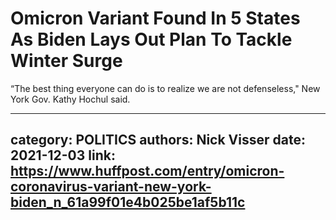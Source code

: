 # Omicron Variant Found In 5 States As Biden Lays Out Plan To Tackle Winter Surge

“The best thing everyone can do is to realize we are not defenseless," New York Gov. Kathy Hochul said.

---
category: POLITICS
authors: Nick Visser
date: 2021-12-03
link: https://www.huffpost.com/entry/omicron-coronavirus-variant-new-york-biden_n_61a99f01e4b025be1af5b11c
---
